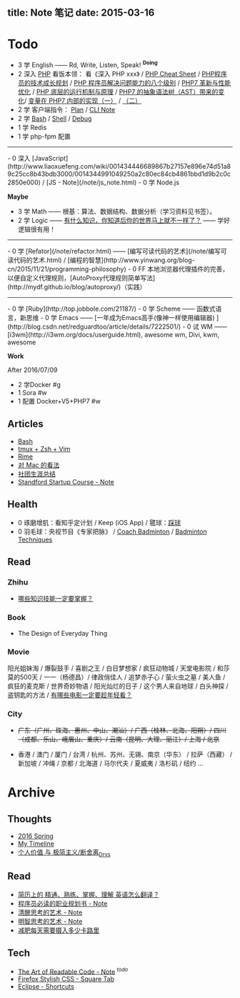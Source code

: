 title: Note 笔记
date: 2015-03-16
---

# Todo

- 3 学 English —— Rd, Write, Listen, Speak! <sup>__Doing__</sup>
- 2 深入 [PHP](/note/php.html)
    看饭本领： 看《深入 PHP xxx》 / [PHP Cheat Sheet](http://www.visibone.com/php/pb8.html) / [PHP程序员的技术成长规划](www.programcat.com/index/info/id/3) / [PHP 程序员解决问题能力的八个级别](https://linux.cn/article-6149-weibo.html) / [PHP7 革新与性能优化](http://mp.weixin.qq.com/s?__biz=MzAwNjMxMTA5Mw==&mid=213740207&idx=1&sn=7f66f926f20dfa5e458e4d3ba70b7ae2&scene=5&srcid=0921Nfh4yACYqSrb0nedSSLq#rd) / [PHP 底层的运行机制与原理](http://mp.weixin.qq.com/s?__biz=MzAwNjMxMTA5Mw==&amp;mid=400392225&amp;idx=1&amp;sn=9a9a99f9e26f5cf2c5de43acf477386a&amp;scene=1&amp;srcid=1114EoiWRMcR0ZM5tXYc4Buf#rd) / [PHP7 的抽象语法树（AST）带来的变化](http://mp.weixin.qq.com/s?__biz=MzAwNjMxMTA5Mw==&amp;mid=401472619&amp;idx=1&amp;sn=85034ff0aa96b5fc3a2345d01906b862&amp;scene=1&amp;srcid=0104MWmCwCW5wiSsPApW2Nm9#rd)/ [变量在 PHP7 内部的实现（一）](http://mp.weixin.qq.com/s?__biz=MzAwNjMxMTA5Mw==&amp;mid=401205993&amp;idx=1&amp;sn=af64b9c2fd91ed87457af3d38f334a25&amp;scene=1&amp;srcid=1230RmdMvPqFtpot4bOzzxgN#rd) / [（二）](http://mp.weixin.qq.com/s?__biz=MzAwNjMxMTA5Mw==&amp;mid=401229562&amp;idx=1&amp;sn=710d813efc5be8280fc17c554a696d74&amp;scene=1&amp;srcid=12303QNjLyATdE4lysM8s29X#rd)
- 2 学 客户端指令： [Plan](/note/cmd_plan.html) / [CLI Note](/note/command_line.html)
- 2 学 [Bash](/note/bash.html) / [Shell](/note/shell.html) / [Debug](https://www.ibm.com/developerworks/cn/linux/l-cn-shell-debug/)
- 1 学 Redis
- 1 学 php-fpm 配置
<hr/>
- 0 深入 [JavaScript](http://www.liaoxuefeng.com/wiki/001434446689867b27157e896e74d51a89c25cc8b43bdb3000/0014344991049250a2c80ec84cb4861bbd1d9b2c0c2850e000) / [JS - Note](/note/js_note.html)
- 0 学 Node.js

__Maybe__

- 3 学 Math —— 根基：算法、数据结构、数据分析（学习资料见书签）。
- 2 学 Logic —— [有什么知识，你知道后你的世界马上就不一样了？](https://www.zhihu.com/question/38632401/answer/77853819) —— 学好逻辑很有用！
<hr/>
- 0 学 [Refator](/note/refactor.html) —— [编写可读代码的艺术](/note/编写可读代码的艺术.html) / [编程的智慧](http://www.yinwang.org/blog-cn/2015/11/21/programming-philosophy)
- 0 FF 本地浏览器代理插件的完善，以便自定义代理规则，[AutoProxy代理规则简单写法](http://mydf.github.io/blog/autoproxy/)（实践）
<hr/>
- 0 学 [Ruby](http://top.jobbole.com/21187/)
- 0 学 Scheme —— 函数式语言，新思维
- 0 学 Emacs —— [一年成为Emacs高手(像神一样使用编辑器) ](http://blog.csdn.net/redguardtoo/article/details/7222501/)
- 0 试 WM —— [i3wm](http://i3wm.org/docs/userguide.html), awesome wm, Divi, kwm, awesome

__Work__

After 2016/07/09
- 2 学Docker #g
- 1 Sora #w
- 1 配置 Docker+V5+PHP7 #w

## Articles

- [Bash](/note/bash.html)
- [tmux + Zsh + Vim](/note/vim.html)
- [Rime](/note/rime.html)
- [对 Mac 的看法](/note/mac.html)
- [社团生涯总结](/note/college_association.html)
- [Standford Startup Course - Note](/note/startup.html)

## Health

- 0 琢磨增肌：看知乎定计划 / Keep (iOS App) / 毽球：[踩球](/note/jian_qiu.html)
- 0 羽毛球：央视节目《专家把脉》 / [Coach Badminton](https://www.youtube.com/user/coachingbadminton) / [Badminton Techniques](https://www.youtube.com/watch?v=6uj7UoR7YJ8&list=PL25A4AB13DD610A66)

## Read

### Zhihu

- [哪些知识技能一定要掌握？](https://www.zhihu.com/question/35112627)

### Book

- The Design of Everyday Thing

### Movie

阳光姐妹淘 / 爆裂鼓手 / 喜剧之王 / 白日梦想家 / 疯狂动物城 / 天堂电影院 / 和莎莫的500天 / 一一（杨德昌）/ 律政俏佳人 / 追梦赤子心 / 萤火虫之墓 / 美人鱼 / 疯狂的麦克斯 / 世界奇妙物语 / 阳光灿烂的日子 / 这个男人来自地球 / 白头神探 / 盗钥匙的方法 / [有哪些电影一定要趁年轻看？](https://www.zhihu.com/question/25699277)

### City

- ~~广东（广州、珠海、惠州、中山、潮汕）/ 广西（桂林、北海、阳朔）/ 四川（成都、乐山、峨眉山、重庆）/ 云南（昆明、大理、丽江）/ 上海 / 北京~~

- 香港 / 澳门 / 厦门 / 台湾 / 杭州、苏州、无锡、南京（华东） / 拉萨（西藏） / 新加坡 / 冲绳 / 京都 / 北海道 / 马尔代夫 / 夏威夷 / 洛杉矶 / 纽约 …

# Archive

## Thoughts

- [2016 Spring](/note/2016_spring.html)
- [My Timeline](/note/timeline.html)
- [个人价值 与 极简主义/断舍离](/note/simple.html)<sub>[Drvs](/note/drivers.html)</sub>

## Read

- [简历上的 精通、熟练、掌握、理解 英语怎么翻译？](/note/resume_tips.html)
- [程序员必读的职业规划书 - Note](/note/career.html)
- [清醒思考的艺术 - Note](/note/think_clearly.html)
- [明智思考的艺术 - Note](/note/think_wisely.html)
- [减肥每天需要摄入多少卡路里](/note/calorie.html)

## Tech

- [The Art of Readable Code - Note](/note/art_of_readable_code.html) <sup>_todo_</sup>
- [Firefox Stylish CSS - Square Tab](/note/firefox_stylish_css.html)
- [Eclipse - Shortcuts](/note/eclipse_shortcuts.html)

